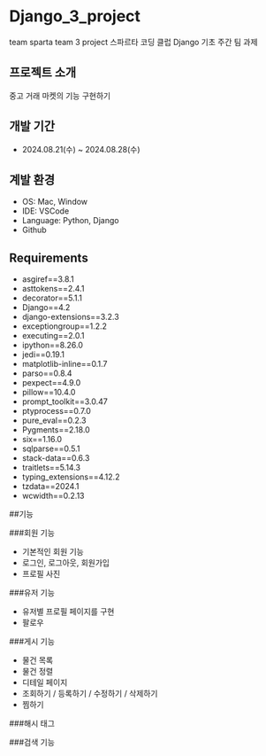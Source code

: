 # Django_3_project
team sparta team 3 project
스파르타 코딩 클럽 Django 기초 주간 팀 과제

## 프로젝트 소개
중고 거래 마켓의 기능 구현하기

## 개발 기간

- 2024.08.21(수) ~ 2024.08.28(수)

## 계발 환경

- OS: Mac, Window
- IDE: VSCode
- Language: Python, Django
- Github

## Requirements
- asgiref==3.8.1
- asttokens==2.4.1
- decorator==5.1.1
- Django==4.2
- django-extensions==3.2.3
- exceptiongroup==1.2.2
- executing==2.0.1
- ipython==8.26.0
- jedi==0.19.1
- matplotlib-inline==0.1.7
- parso==0.8.4
- pexpect==4.9.0
- pillow==10.4.0
- prompt_toolkit==3.0.47
- ptyprocess==0.7.0
- pure_eval==0.2.3
- Pygments==2.18.0
- six==1.16.0
- sqlparse==0.5.1
- stack-data==0.6.3
- traitlets==5.14.3
- typing_extensions==4.12.2
- tzdata==2024.1
- wcwidth==0.2.13

##기능

###회원 기능
 - 기본적인 회원 기능
  - 로그인, 로그아웃, 회원가입
 - 프로필 사진

###유저 기능
 - 유저별 프로필 페이지를 구현
  - 팔로우

###게시 기능
 - 물건 목록
  - 물건 정렬
 - 디테일 페이지
  - 조회하기 / 등록하기 / 수정하기 / 삭제하기
  - 찜하기

###해시 태그

###검색 기능
